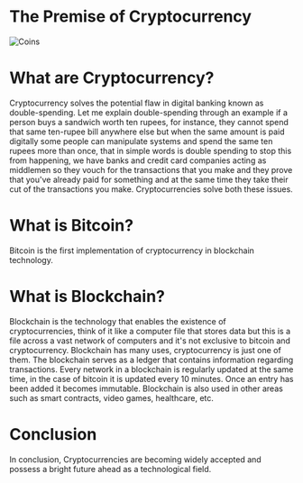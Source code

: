 # The Premise of Cryptocurrency

![Coins](https://i.im.ge/2022/10/21/26GQo4.golden-bitcoin-blockchain-technology-3d-concept-suitable-future-technology-banner-cover-384372-81.jpg)

# What are Cryptocurrency?

Cryptocurrency solves the potential flaw in digital banking known as double-spending. Let me explain double-spending through an example if a person buys a sandwich worth ten rupees, for instance, they cannot spend that same ten-rupee bill anywhere else but when the same amount is paid digitally some people can manipulate systems and spend the same ten rupees more than once, that in simple words is double spending to stop this from happening, we have banks and credit card companies acting as middlemen so they vouch for the transactions that you make and they prove that you've already paid for something and at the same time they take their cut of the transactions you make. Cryptocurrencies solve both these issues.

# What is Bitcoin?

Bitcoin is the first implementation of cryptocurrency in blockchain technology.

# What is Blockchain?

Blockchain is the technology that enables the existence of cryptocurrencies, think of it like a computer file that stores data but this is a file across a vast network of computers and it's not exclusive to bitcoin and cryptocurrency. Blockchain has many uses, cryptocurrency is just one of them. The blockchain serves as a ledger that contains information regarding transactions. Every network in a blockchain is regularly updated at the same time, in the case of bitcoin it is updated every 10 minutes. Once an entry has been added it becomes immutable. Blockchain is also used in other areas such as smart contracts, video games, healthcare, etc.

# Conclusion

In conclusion, Cryptocurrencies are becoming widely accepted and possess a bright future ahead as a technological field.
